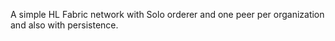 A simple HL Fabric network with Solo orderer and one peer per organization and also with persistence.
